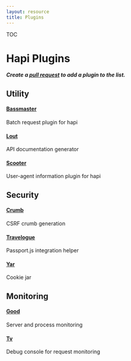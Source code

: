```yaml
---
layout: resource
title: Plugins
---
```

TOC

# Hapi Plugins

***Create a [pull request](http://help.github.com/send-pull-requests/) to add a plugin to the list.***

## Utility

#### [Bassmaster](https://npmjs.org/package/bassmaster)
Batch request plugin for hapi

#### [Lout](https://npmjs.org/package/lout)
API documentation generator

#### [Scooter](https://npmjs.org/package/scooter)
User-agent information plugin for hapi


## Security

#### [Crumb](https://npmjs.org/package/crumb)
CSRF crumb generation

#### [Travelogue](https://npmjs.org/package/travelogue)
Passport.js integration helper

#### [Yar](https://npmjs.org/package/yar)
Cookie jar


## Monitoring

#### [Good](https://npmjs.org/package/good)
Server and process monitoring

#### [Tv](https://npmjs.org/package/tv)
Debug console for request monitoring
